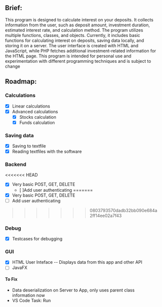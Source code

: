 ## Brief: 
This program is designed to calculate interest on your deposits. 
It collects information from the user, such as deposit amount, investment duration, estimated interest rate, and calculation method. 
The program utilizes multiple functions, classes, and objects. 
Currently, it includes basic functions for calculating interest on deposits, saving data locally, and storing it on a server. 
The user interface is created with HTML and JavaScript, while PHP fetches additional investment-related information for the HTML page. 
This program is intended for personal use and experimentation with different programming techniques and is subject to change

## Roadmap: 
### Calculations 
* [x] Linear calculations 
* [X] Advanced calculations
    * [X] Stocks calculation
    * [X] Funds calculation

### Saving data 
* [x] Saving to textfile 
* [x] Reading textfiles with the software

### Backend 
<<<<<<< HEAD
* [x] Very basic POST, GET, DELETE 
    * [ ]Add user authenticating
=======
* [x] Very basic POST, GET, DELETE
* [ ] Add user authenticating
>>>>>>> 0803793570dadb32bb090e684a2ff14ee02a7f43

### Debug 
* [x] Testcases for debugging

### GUI 
* [x] HTML User Inteface -- Displays data from this app and other API
* [ ]  JavaFX

#### To Fix
* Data deserialization on Server to App, only uses parent class information now
* VS Code Task: Run



